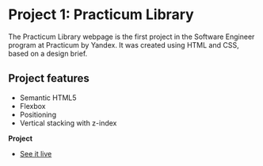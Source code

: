 # Project 1: Practicum Library

The Practicum Library webpage is the first project in the Software Engineer program at Practicum by Yandex. It was created using HTML and CSS, based on a design brief.

## Project features

- Semantic HTML5
- Flexbox
- Positioning
- Vertical stacking with z-index

**Project** 
* [See it live](https://kerwindows.github.io/web_project_1/)  
